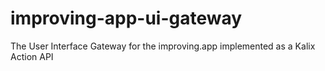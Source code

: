# improving-app-ui-gateway
The User Interface Gateway for the improving.app implemented as a Kalix Action API
